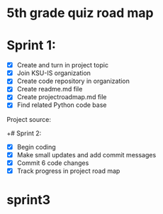 # 5th grade quiz road map
# Sprint 1:
- [x] Create and turn in project topic
- [x] Join KSU-IS organization
- [x] Create code repository in organization
- [x] Create readme.md file
- [x] Create projectroadmap.md file
- [x]  Find related Python code base

Project source: 

+# Sprint 2:
- [x] Begin coding
- [x] Make small updates and add commit messages
- [x] Commit 6 code changes
- [x] Track progress in project road map

# sprint3
